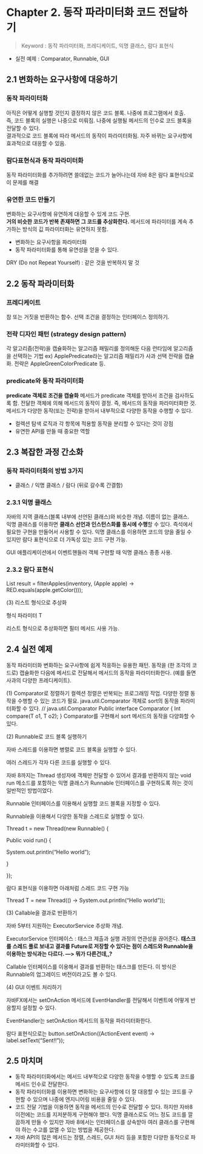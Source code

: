 # Chapter 2. 동작 파라미터화 코드 전달하기
> Keyword : 동작 파라미터화, 프레디케이트, 익명 클래스, 람다 표현식

- 실전 예제 : Comparator, Runnable, GUI

## 2.1 변화하는 요구사항에 대응하기
### 동작 파라미터화
아직은 어떻게 실행할 것인지 결정하지 않은 코드 블록. 나중에 프로그램에서 호출.  
즉, 코드 블록의 실행은 나중으로 미뤄짐. 나중에 실행될 메서드의 인수로 코드 블록을 전달할 수 있다.  
결과적으로 코드 블록에 따라 메서드의 동작이 파라미터화됨.
자주 바뀌는 요구사항에 효과적으로 대응할 수 있음.

### 람다표현식과 동작 파라미터화
동작 파라미터화를 추가하려면 쓸데없는 코드가 늘어나는데 자바 8은 람다 표현식으로 이 문제를 해결

### 유연한 코드 만들기
변화하는 요구사항에 유연하게 대응할 수 있게 코드 구현.  
**거의 비슷한 코드가 반복 존재하면 그 코드를 추상화한다.**
메서드에 파라미터를 계속 추가하는 방식의 깂 파라미터화는 유연하지 못함.

- 변화하는 요구사항을 파라미터화
- 동작 파라미터화를 통해 유연성을 얻을 수 있다.

DRY (Do not Repeat Yourself) : 같은 것을 반복하지 말 것

## 2.2 동작 파라미터화
### 프레디케이트
참 또는 거짓을 반환하는 함수.
선택 조건을 결정하는 인터페이스 정의하기.

### 전략 디자인 패턴 (strategy design pattern)
각 알고리즘(전략)을 캡슐화하는 알고리즘 패밀리를 정의해둔 다음 런타임에 알고리즘을 선택하는 기법
ex) ApplePredicate라는 알고리즘 패밀리가 사과 선택 전략을 캡슐화. 전략은 AppleGreenColorPredicate 등.

### predicate와 동작 파라미터화
**predicate 객체로 조건을 캡슐화**
메서드가 predicate 객체를 받아서 조건을 검사하도록 함.
전달한 객체에 의해 메서드의 동작이 결정. 즉, 메서드의 동작을 파라미터화한 것.
메서드가 다양한 동작(또는 전략)을 받아서 내부적으로 다양한 동작을 수행할 수 있다.
- 컬렉션 탐색 로직과 각 항목에 적용할 동작을 분리할 수 있다는 것이 강점
- 유연한 API를 만들 때 중요한 역할



## 2.3 복잡한 과정 간소화
### 동작 파라미터화의 방법 3가지
- 클래스 / 익명 클래스 / 람다 (뒤로 갈수록 간결함)

### 2.3.1 익명 클래스
자바의 지역 클래스(블록 내부에 선언된 클래스)와 비슷한 개념. 이름이 없는 클래스.  
익명 클래스를 이용하면 **클래스 선언과 인스턴스화를 동시에 수행**할 수 있다. 즉석에서 필요한 구현을 만들어서 사용할 수 있다.
익명 클래스를 이용하면 코드의 양을 줄일 수 있지만 람다 표현식으로 더 가독성 있는 코드 구현 가능.  

GUI 애플리케이션에서 이벤트핸들러 객체 구현할 때 익명 클래스 종종 사용.  

### 2.3.2 람다 표현식

List<Apple> result = filterApples(inventory, (Apple apple) → RED.equals(apple.getColor()));

(3) 리스트 형식으로 추상화

형식 파라미터 T

리스트 형식으로 추상화하면 필터 메서드 사용 가능.

## 2.4 실전 예제
동작 파라미터화
변화하는 요구사항에 쉽게 적응하는 유용한 패턴. 
동작을 (한 조각의 코드로) 캡슐화한 다음에 메서드로 전달해서 메서드의 동작을 파라미터화한다. (예를 들면 사과의 다양한 프레디케이트).

(1) Comparator로 정렬하기
컬렉션 정렬은 반복되는 프로그래밍 작업.
다양한 정렬 동작을 수행할 수 있는 코드가 필요.
java.util.Comparator 객체로 sort의 동작을 파라미터화할 수 있다.
// java.util.Comparator
Public interface Comparator<T> {
Int compare(T o1, T o2);
}
Comparator를 구현해서 sort 메서드의 동작을 다양화할 수 있다.

(2) Runnable로 코드 블록 실행하기

자바 스레드를 이용하면 병렬로 코드 블록을 실행할 수 있다.

여러 스레드가 각자 다른 코드를 실행할 수 있다.

자바 8까지는 Thread 생성자에 객체만 전달할 수 있어서 결과를 반환하지 않는 void run 메소드를 포함하는 익명 클래스가 Runnable 인터페이스를 구현하도록 하는 것이 일반적인 방법이었다.

Runnable 인터페이스를 이용해서 실행할 코드 블록을 지정할 수 있다.

Runnable을 이용해서 다양한 동작을 스레드로 실행할 수 있다.

Thread t = new Thread(new Runnable() {

Public void run() {

System.out.println(“Hello world”);

}

});

람다 표현식을 이용하면 아래처럼 스레드 코드 구현 가능

Thread T = new Thread(() → System.out.println(“Hello world”));

(3) Callable을 결과로 반환하기

자바 5부터 지원하는 ExecutorService 추상화 개념.

ExecutorService 인터페이스 : 태스크 제출과 실행 과정의 연관성을 끊어준다. **태스크를 스레드 풀로 보내고 결과를 Future로 저장할 수 있다는 점이 스레드와 Runnable을 이용하는 방식과는 다르다. —> 뭐가 다른건데,,?**

Callable 인터페이스를 이용해서 결과를 반환하는 태스크를 만든다. 이 방식은 Runnable의 업그레이드 버전이라고도 볼 수 있다.

(4) GUI 이벤트 처리하기

자바FX에서는 setOnAction 메서드에 EventHandler를 전달해서 이벤트에 어떻게 반응할지 설정할 수 있다.

EventHandler는 setOnAction 메서드의 동작을 파라미터화한다.

람다 표현식으로는 button.setOnAction((ActionEvent event) → label.setText(“Sent!!”));

## 2.5 마치며
- 동작 파라미터화에서는 메서드 내부적으로 다양한 동작을 수행할 수 있도록 코드를 메서드 인수로 전달한다.
- 동작 파라미터화를 이용하면 변화하는 요구사항에 더 잘 대응할 수 있는 코드를 구현할 수 있으며 나중에 엔지니어링 비용을 줄일 수 있다.
- 코드 전달 기법을 이용하면 동작을 메서드의 인수로 전달할 수 있다. 하지만 자바8 이전에는 코드를 지저분하게 구현해야 했다. 익명 클래스로도 어느 정도 코드를 깔끔하게 만들 수 있지만 자바 8에서는 인터페이스를 상속받아 여러 클래스를 구현해야 하는 수고를 없앨 수 있는 방법을 제공한다.
- 자바 API의 많은 메서드는 정렬, 스레드, GUI 처리 등을 포함한 다양한 동작으로 파라미터화할 수 있다.